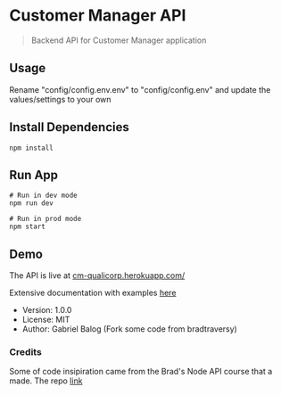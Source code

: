 # Customer Manager API

> Backend API for Customer Manager application

## Usage

Rename "config/config.env.env" to "config/config.env" and update the values/settings to your own

## Install Dependencies

```
npm install
```

## Run App

```
# Run in dev mode
npm run dev

# Run in prod mode
npm start
```

## Demo

The API is live at [cm-qualicorp.herokuapp.com/](https://cm-qualicorp.herokuapp.com/)

Extensive documentation with examples [here](https://documenter.getpostman.com/view/5103714/T17DiVBT?version=latest)

- Version: 1.0.0
- License: MIT
- Author: Gabriel Balog (Fork some code from bradtraversy)

### Credits

Some of code insipiration came from the Brad's Node API course that a made. The repo [link](https://github.com/bradtraversy/devcamper-api)
